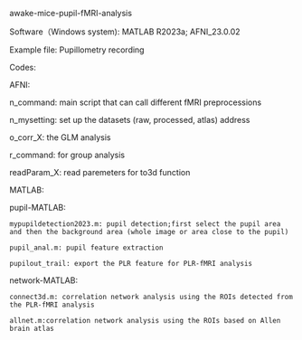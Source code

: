 awake-mice-pupil-fMRI-analysis

Software（Windows system): MATLAB R2023a; AFNI_23.0.02 

Example file:
Pupillometry recording

Codes:

AFNI: 

  n_command: main script that can call different fMRI preprocessions
  
  n_mysetting: set up the datasets (raw, processed, atlas) address
  
  o_corr_X: the GLM analysis 
  
  r_command: for group analysis
  
  readParam_X: read paremeters for to3d function
  
MATLAB: 

  pupil-MATLAB:
  
    mypupildetection2023.m: pupil detection;first select the pupil area and then the background area (whole image or area close to the pupil)
    
    pupil_anal.m: pupil feature extraction
    
    pupilout_trail: export the PLR feature for PLR-fMRI analysis 
    
  network-MATLAB:
  
    connect3d.m: correlation network analysis using the ROIs detected from the PLR-fMRI analysis

    allnet.m:correlation network analysis using the ROIs based on Allen brain atlas

